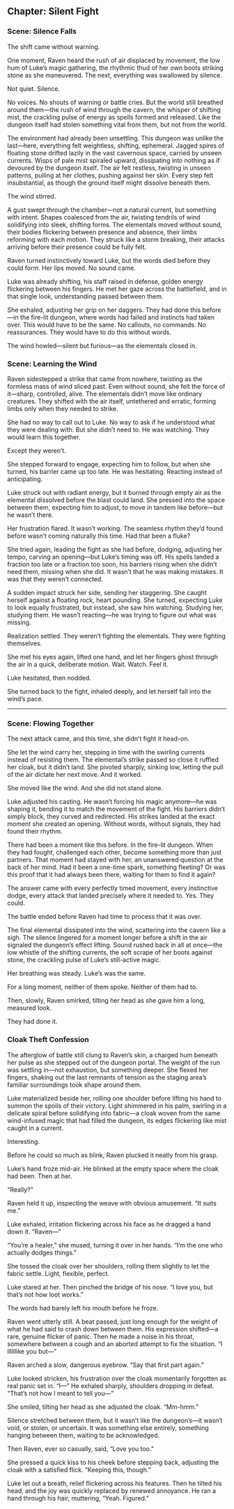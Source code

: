 ## Chapter: Silent Fight

### Scene: Silence Falls

The shift came without warning.

One moment, Raven heard the rush of air displaced by movement, the low hum of Luke’s magic gathering, the rhythmic thud of her own boots striking stone as she maneuvered. The next, everything was swallowed by silence.

Not quiet. Silence.

No voices. No shouts of warning or battle cries. But the world still breathed around them—the rush of wind through the cavern, the whisper of shifting mist, the crackling pulse of energy as spells formed and released. Like the dungeon itself had stolen something vital from them, but not from the world.

The environment had already been unsettling. This dungeon was unlike the last—here, everything felt weightless, shifting, ephemeral. Jagged spires of floating stone drifted lazily in the vast cavernous space, carried by unseen currents. Wisps of pale mist spiraled upward, dissipating into nothing as if devoured by the dungeon itself. The air felt restless, twisting in unseen patterns, pulling at her clothes, pushing against her skin. Every step felt insubstantial, as though the ground itself might dissolve beneath them.

The wind stirred.

A gust swept through the chamber—not a natural current, but something with intent. Shapes coalesced from the air, twisting tendrils of wind solidifying into sleek, shifting forms. The elementals moved without sound, their bodies flickering between presence and absence, their limbs reforming with each motion. They struck like a storm breaking, their attacks arriving before their presence could be fully felt.

Raven turned instinctively toward Luke, but the words died before they could form. Her lips moved. No sound came.

Luke was already shifting, his staff raised in defense, golden energy flickering between his fingers. He met her gaze across the battlefield, and in that single look, understanding passed between them.

She exhaled, adjusting her grip on her daggers. They had done this before—in the fire-lit dungeon, where words had failed and instincts had taken over. This would have to be the same. No callouts, no commands. No reassurances. They would have to do this without words.

The wind howled—silent but furious—as the elementals closed in.

### Scene: Learning the Wind

Raven sidestepped a strike that came from nowhere, twisting as the formless mass of wind sliced past. Even without sound, she felt the force of it—sharp, controlled, alive. The elementals didn’t move like ordinary creatures. They shifted with the air itself, untethered and erratic, forming limbs only when they needed to strike.

She had no way to call out to Luke. No way to ask if he understood what they were dealing with. But she didn’t need to. He was watching. They would learn this together.

Except they weren’t.

She stepped forward to engage, expecting him to follow, but when she turned, his barrier came up too late. He was hesitating. Reacting instead of anticipating. 

Luke struck out with radiant energy, but it burned through empty air as the elemental dissolved before the blast could land. She pressed into the space between them, expecting him to adjust, to move in tandem like before—but he wasn’t there.

Her frustration flared. It wasn’t working. The seamless rhythm they’d found before wasn’t coming naturally this time. Had that been a fluke?

She tried again, leading the fight as she had before, dodging, adjusting her tempo, carving an opening—but Luke’s timing was off. His spells landed a fraction too late or a fraction too soon, his barriers rising when she didn’t need them, missing when she did. It wasn’t that he was making mistakes. It was that they weren’t connected.

A sudden impact struck her side, sending her staggering. She caught herself against a floating rock, heart pounding. She turned, expecting Luke to look equally frustrated, but instead, she saw him watching. Studying her, studying them. He wasn’t reacting—he was trying to figure out what was missing.

Realization settled. They weren’t fighting the elementals. They were fighting themselves.

She met his eyes again, lifted one hand, and let her fingers ghost through the air in a quick, deliberate motion. Wait. Watch. Feel it.

Luke hesitated, then nodded.

She turned back to the fight, inhaled deeply, and let herself fall into the wind’s pace.

---

### Scene: Flowing Together

The next attack came, and this time, she didn’t fight it head-on.

She let the wind carry her, stepping in time with the swirling currents instead of resisting them. The elemental’s strike passed so close it ruffled her cloak, but it didn’t land. She pivoted sharply, sinking low, letting the pull of the air dictate her next move. And it worked.

She moved like the wind. And she did not stand alone.

Luke adjusted his casting. He wasn’t forcing his magic anymore—he was shaping it, bending it to match the movement of the fight. His barriers didn’t simply block, they curved and redirected. His strikes landed at the exact moment she created an opening. Without words, without signals, they had found their rhythm.

There had been a moment like this before. In the fire-lit dungeon. When they had fought, challenged each other, become something more than just partners. That moment had stayed with her, an unanswered question at the back of her mind. Had it been a one-time spark, something fleeting? Or was this proof that it had always been there, waiting for them to find it again?

The answer came with every perfectly timed movement, every instinctive dodge, every attack that landed precisely where it needed to. Yes. They could.

The battle ended before Raven had time to process that it was over.

The final elemental dissipated into the wind, scattering into the cavern like a sigh. The silence lingered for a moment longer before a shift in the air signaled the dungeon’s effect lifting. Sound rushed back in all at once—the low whistle of the shifting currents, the soft scrape of her boots against stone, the crackling pulse of Luke’s still-active magic.

Her breathing was steady. Luke’s was the same.

For a long moment, neither of them spoke. Neither of them had to.

Then, slowly, Raven smirked, tilting her head as she gave him a long, measured look.

They had done it.

### Cloak Theft Confession
The afterglow of battle still clung to Raven’s skin, a charged hum beneath her pulse as she stepped out of the dungeon portal. The weight of the run was settling in—not exhaustion, but something deeper. She flexed her fingers, shaking out the last remnants of tension as the staging area’s familiar surroundings took shape around them.

Luke materialized beside her, rolling one shoulder before lifting his hand to summon the spoils of their victory. Light shimmered in his palm, swirling in a delicate spiral before solidifying into fabric—a cloak woven from the same wind-infused magic that had filled the dungeon, its edges flickering like mist caught in a current.

Interesting.

Before he could so much as blink, Raven plucked it neatly from his grasp.

Luke’s hand froze mid-air. He blinked at the empty space where the cloak had been. Then at her.

“Really?”

Raven held it up, inspecting the weave with obvious amusement. “It suits me.”

Luke exhaled, irritation flickering across his face as he dragged a hand down it. “Raven—”

“You’re a healer,” she mused, turning it over in her hands. “I’m the one who actually dodges things.”

She tossed the cloak over her shoulders, rolling them slightly to let the fabric settle. Light, flexible, perfect.

Luke stared at her. Then pinched the bridge of his nose. “I love you, but that’s not how loot works.”

The words had barely left his mouth before he froze.

Raven went utterly still. A beat passed, just long enough for the weight of what he had said to crash down between them. His expression shifted—a rare, genuine flicker of panic. Then he made a noise in his throat, somewhere between a cough and an aborted attempt to fix the situation. “I llllllike you but—”

Raven arched a slow, dangerous eyebrow. “Say that first part again.”

Luke looked stricken, his frustration over the cloak momentarily forgotten as real panic set in. “I—” He exhaled sharply, shoulders dropping in defeat. “That’s not how I meant to tell you—”

She smiled, tilting her head as she adjusted the cloak. “Mm-hmm.”

Silence stretched between them, but it wasn’t like the dungeon’s—it wasn’t void, or stolen, or uncertain. It was something else entirely, something hanging between them, waiting to be acknowledged.

Then Raven, ever so casually, said, “Love you too.”

She pressed a quick kiss to his cheek before stepping back, adjusting the cloak with a satisfied flick. “Keeping this, though.”

Luke let out a breath, relief flickering across his features. Then he tilted his head, and the joy was quickly replaced by renewed annoyance. He ran a hand through his hair, muttering, “Yeah. Figured.”

